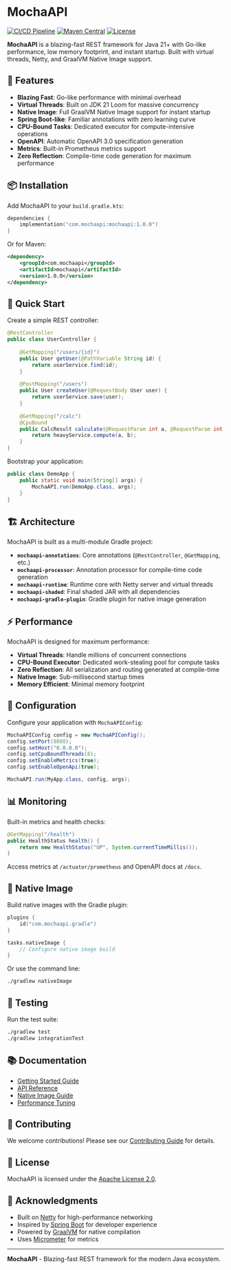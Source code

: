 # MochaAPI

[![CI/CD Pipeline](https://github.com/mochaapi/mochaapi/workflows/CI/CD%20Pipeline/badge.svg)](https://github.com/mochaapi/mochaapi/actions)
[![Maven Central](https://img.shields.io/maven-central/v/com.mochaapi/mochaapi.svg)](https://search.maven.org/artifact/com.mochaapi/mochaapi)
[![License](https://img.shields.io/badge/License-Apache%202.0-blue.svg)](https://opensource.org/licenses/Apache-2.0)

**MochaAPI** is a blazing-fast REST framework for Java 21+ with Go-like performance, low memory footprint, and instant startup. Built with virtual threads, Netty, and GraalVM Native Image support.

## 🚀 Features

- **Blazing Fast**: Go-like performance with minimal overhead
- **Virtual Threads**: Built on JDK 21 Loom for massive concurrency
- **Native Image**: Full GraalVM Native Image support for instant startup
- **Spring Boot-like**: Familiar annotations with zero learning curve
- **CPU-Bound Tasks**: Dedicated executor for compute-intensive operations
- **OpenAPI**: Automatic OpenAPI 3.0 specification generation
- **Metrics**: Built-in Prometheus metrics support
- **Zero Reflection**: Compile-time code generation for maximum performance

## 📦 Installation

Add MochaAPI to your `build.gradle.kts`:

```kotlin
dependencies {
    implementation("com.mochaapi:mochaapi:1.0.0")
}
```

Or for Maven:

```xml
<dependency>
    <groupId>com.mochaapi</groupId>
    <artifactId>mochaapi</artifactId>
    <version>1.0.0</version>
</dependency>
```

## 🎯 Quick Start

Create a simple REST controller:

```java
@RestController
public class UserController {
    
    @GetMapping("/users/{id}")
    public User getUser(@PathVariable String id) {
        return userService.find(id);
    }
    
    @PostMapping("/users")
    public User createUser(@RequestBody User user) {
        return userService.save(user);
    }
    
    @GetMapping("/calc")
    @CpuBound
    public CalcResult calculate(@RequestParam int a, @RequestParam int b) {
        return heavyService.compute(a, b);
    }
}
```

Bootstrap your application:

```java
public class DemoApp {
    public static void main(String[] args) {
        MochaAPI.run(DemoApp.class, args);
    }
}
```

## 🏗️ Architecture

MochaAPI is built as a multi-module Gradle project:

- **`mochaapi-annotations`**: Core annotations (`@RestController`, `@GetMapping`, etc.)
- **`mochaapi-processor`**: Annotation processor for compile-time code generation
- **`mochaapi-runtime`**: Runtime core with Netty server and virtual threads
- **`mochaapi-shaded`**: Final shaded JAR with all dependencies
- **`mochaapi-gradle-plugin`**: Gradle plugin for native image generation

## ⚡ Performance

MochaAPI is designed for maximum performance:

- **Virtual Threads**: Handle millions of concurrent connections
- **CPU-Bound Executor**: Dedicated work-stealing pool for compute tasks
- **Zero Reflection**: All serialization and routing generated at compile-time
- **Native Image**: Sub-millisecond startup times
- **Memory Efficient**: Minimal memory footprint

## 🔧 Configuration

Configure your application with `MochaAPIConfig`:

```java
MochaAPIConfig config = new MochaAPIConfig();
config.setPort(8080);
config.setHost("0.0.0.0");
config.setCpuBoundThreads(8);
config.setEnableMetrics(true);
config.setEnableOpenApi(true);

MochaAPI.run(MyApp.class, config, args);
```

## 📊 Monitoring

Built-in metrics and health checks:

```java
@GetMapping("/health")
public HealthStatus health() {
    return new HealthStatus("UP", System.currentTimeMillis());
}
```

Access metrics at `/actuator/prometheus` and OpenAPI docs at `/docs`.

## 🐳 Native Image

Build native images with the Gradle plugin:

```kotlin
plugins {
    id("com.mochaapi.gradle")
}

tasks.nativeImage {
    // Configure native image build
}
```

Or use the command line:

```bash
./gradlew nativeImage
```

## 🧪 Testing

Run the test suite:

```bash
./gradlew test
./gradlew integrationTest
```

## 📚 Documentation

- [Getting Started Guide](docs/getting-started.md)
- [API Reference](docs/api-reference.md)
- [Native Image Guide](docs/native-image.md)
- [Performance Tuning](docs/performance.md)

## 🤝 Contributing

We welcome contributions! Please see our [Contributing Guide](CONTRIBUTING.md) for details.

## 📄 License

MochaAPI is licensed under the [Apache License 2.0](LICENSE).

## 🙏 Acknowledgments

- Built on [Netty](https://netty.io/) for high-performance networking
- Inspired by [Spring Boot](https://spring.io/projects/spring-boot) for developer experience
- Powered by [GraalVM](https://www.graalvm.org/) for native compilation
- Uses [Micrometer](https://micrometer.io/) for metrics

---

**MochaAPI** - Blazing-fast REST framework for the modern Java ecosystem.
